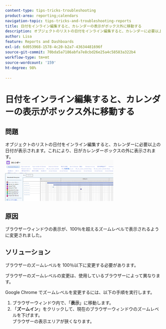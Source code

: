 ```yaml
---
content-type: tips-tricks-troubleshooting
product-area: reporting;calendars
navigation-topic: tips-tricks-and-troubleshooting-reports
title: 日付をインライン編集すると、カレンダーの表示がボックス外に移動する
description: オブジェクトのリストの日付をインライン編集すると、カレンダーに必要以上の日付が表示されます。これにより、日がカレンダーボックスの外に表示されます。
author: Lisa
feature: Reports and Dashboards
exl-id: 6d053968-1578-4c20-b2a7-43634481696f
source-git-commit: 70bda5a7186abfa7e8cbd26e25a4c58583a322b4
workflow-type: tm+mt
source-wordcount: '159'
ht-degree: 98%

---
```


# 日付をインライン編集すると、カレンダーの表示がボックス外に移動する

## 問題

オブジェクトのリストの日付をインライン編集すると、カレンダーに必要以上の日付が表示されます。これにより、日がカレンダーボックスの外に表示されます。\
![ カレンダー表示 ](assets/calendar-view-350x134.png)

## 原因

ブラウザーウィンドウの表示が、100％を超えるズームレベルで表示されるように変更されました。

## ソリューション

ブラウザーのズームレベルを 100％以下に変更する必要があります。

ブラウザーのズームレベルの変更は、使用しているブラウザーによって異なります。

Google Chrome でズームレベルを変更するには、以下の手順を実行します。

1. ブラウザーウィンドウ内で、「**表示**」に移動します。
1. 「**ズームイン**」をクリックして、現在のブラウザーウィンドウのズームレベルを下げます。\
   ブラウザーの表示エリアが狭くなります。
